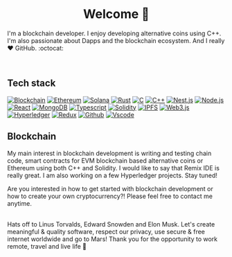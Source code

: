 <h1 align= "center"><b>Welcome 👋 </b></h1>

I'm a blockchain developer. I enjoy developing alternative coins using C++. I'm also passionate about Dapps and the blockchain ecosystem. And I really ❤️ GitHub. :octocat:

<br />

## Tech stack
[![Blockchain](https://img.shields.io/badge/-Blockchain-black?style=for-the-badge&logo=bitcoin&logoColor=white)]()
[![Ethereum](https://img.shields.io/badge/-ETHEREUM-grey?style=for-the-badge&logo=ethereum&logoColor=white)]()
[![Solana](https://img.shields.io/badge/-Solana-violet?style=for-the-badge&logo=solana&logoColor=white)]()
[![Rust](https://img.shields.io/badge/-Rust-black?style=for-the-badge&logo=rust&logoColor=white)]()
[![C](https://img.shields.io/badge/-c-blue?style=for-the-badge&logo=c%2b%2b&logoColor=white)]()
[![C++](https://img.shields.io/badge/-c++-blue?style=for-the-badge&logo=c%2b%2b&logoColor=white)]()
[![Nest.js](https://img.shields.io/badge/-Nest-black?style=for-the-badge&logo=nest&logoColor=white)]()
[![Node.js](https://img.shields.io/badge/-Node.js-339933?style=for-the-badge&logo=Node.js&logoColor=white)]()
[![React](https://img.shields.io/badge/-React-black?style=for-the-badge&logo=react&logoColor=blue)]()
[![MongoDB](https://img.shields.io/badge/-MongoDB-darkgreen?style=for-the-badge&logo=mongodb&logoColor=white)]()
[![Typescript](https://img.shields.io/badge/-Typescript-007acc?style=for-the-badge&logo=typescript&logoColor=white)]()
[![Solidity](https://img.shields.io/badge/-Solidity-3c3c3d?style=for-the-badge&logo=ethereum&logoColor=white)]()
[![IPFS](https://img.shields.io/badge/-IPFS-23bbad?style=for-the-badge&logo=ipfs&logoColor=white)]()
[![Web3.js](https://img.shields.io/badge/-Web3.js-black?style=for-the-badge&logo=javascript&logoColor=)]()
[![Hyperledger](https://img.shields.io/badge/-Hyperledger-7d00ff?style=for-the-badge&logo=linux-foundation&logoColor=white)]()
[![Redux](https://img.shields.io/badge/-Redux-764abc?style=for-the-badge&logo=redux&logoColor=white)]()
[![Github](https://img.shields.io/badge/-GitHub-black?style=for-the-badge&logo=github&logoColor=white)]()
[![Vscode](https://img.shields.io/badge/-VSCode-007acc?style=for-the-badge&logo=-visual-studio-code&logoColor=white)]()

## Blockchain
My main interest in blockchain development is writing and testing chain code, smart contracts for EVM blockchain based alternative coins or Ethereum using both C++ and Solidity. I would like to say that Remix IDE is really great. I am also working on a few Hyperledger projects. Stay tuned!



Are you interested in how to get started with blockchain development or how to create your own cryptocurrency?!
Please feel free to contact me anytime.






<br />
Hats off to Linus Torvalds, Edward Snowden and Elon Musk. Let's create meaningful & quality software, respect our privacy, use secure & free internet worldwide and go to Mars! Thank you for the opportunity to work remote, travel and live life 🚀 



